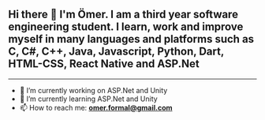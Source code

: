 
<h2> Hi there 👋 I'm Ömer. I am a third year software engineering student. I learn, work and improve myself in many languages and platforms such as C, C#, C++, Java, Javascript, Python, Dart, HTML-CSS, React Native and ASP.Net</h2>
<hr>


- 🔭 I’m currently working on ASP.Net and Unity <br>
- 🌱 I’m currently learning ASP.Net and Unity <br>
- 📫 How to reach me: <b> omer.formal@gmail.com <b/> <br>
